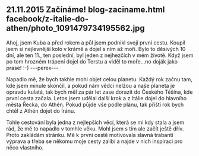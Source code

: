 21.11.2015
Začínáme!
blog-zaciname.html
facebook/z-italie-do-athen/photo_1091479734195562.jpg
--------------

Ahoj, jsem Kuba a před rokem a půl jsem podnikl svojí první cestu. Koupil jsem si nejlevnější kolo v krámě a dojel s nim až moři. Bylo to děsivých 10 dní, ale ten 11., ten poslední, byl jeden z nejhezčích v mém životě. Když jsem po tom hrozném trápení dojel do Terstu a viděl to moře...no doják jako prase! :-) 
---perex---

Napadlo mě, že bych takhle mohl objet celou planetu. Každý rok začnu tam, kde jsem minule skončil, a pokud nám vědci nelžou a naše planeta je opravdu kulatá, tak bych měl za pár let zase dorazit do Českého Těšína, kde první cesta začala. Letos jsem udělal další krok a z Itálie dojel do hlavního města Řecka, do Athén. Pokud půjde vše podle plánu, tak příští rok bych chtěl z Athén dojet do Íránu. 

Tohle cestování byla jedna z nejlepších věcí, která se mi kdy stala a jsem rád, že mě to napadlo v tomhle věku. Mohl jsem s tím ale začít ještě dřív. Proto zakládám stránku. Mě k první cestě motivovala slavná trabantí výprava a třeba se někomu moje cesty zalíbí a najde v nich inspiraci pro něco vlastního.